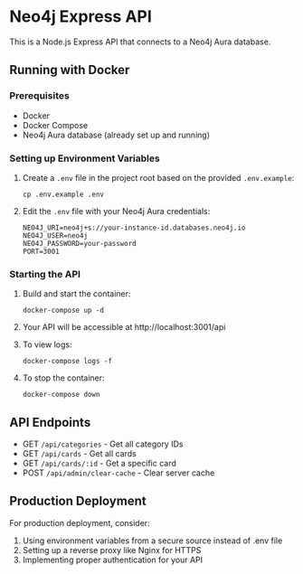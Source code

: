 # Neo4j Express API

This is a Node.js Express API that connects to a Neo4j Aura database.

## Running with Docker

### Prerequisites

- Docker
- Docker Compose
- Neo4j Aura database (already set up and running)

### Setting up Environment Variables

1. Create a `.env` file in the project root based on the provided `.env.example`:
   ```
   cp .env.example .env
   ```

2. Edit the `.env` file with your Neo4j Aura credentials:
   ```
   NEO4J_URI=neo4j+s://your-instance-id.databases.neo4j.io
   NEO4J_USER=neo4j
   NEO4J_PASSWORD=your-password
   PORT=3001
   ```

### Starting the API

1. Build and start the container:
   ```
   docker-compose up -d
   ```

2. Your API will be accessible at http://localhost:3001/api

3. To view logs:
   ```
   docker-compose logs -f
   ```

4. To stop the container:
   ```
   docker-compose down
   ```

## API Endpoints

- GET `/api/categories` - Get all category IDs
- GET `/api/cards` - Get all cards
- GET `/api/cards/:id` - Get a specific card
- POST `/api/admin/clear-cache` - Clear server cache

## Production Deployment

For production deployment, consider:

1. Using environment variables from a secure source instead of .env file
2. Setting up a reverse proxy like Nginx for HTTPS
3. Implementing proper authentication for your API